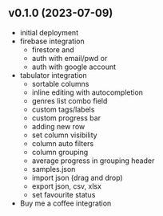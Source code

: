 v0.1.0 (2023-07-09)
-------------------
- initial deployment
- firebase integration
  - firestore and
  - auth with email/pwd or
  - auth with google account
- tabulator integration
  - sortable columns
  - inline editing with autocompletion
  - genres list combo field
  - custom tags/labels
  - custom progress bar
  - adding new row
  - set column visibility
  - column auto filters
  - column grouping 
  - average progress in grouping header
  - samples.json
  - import json (drag and drop)
  - export json, csv, xlsx
  - set favourite status
- Buy me a coffee integration